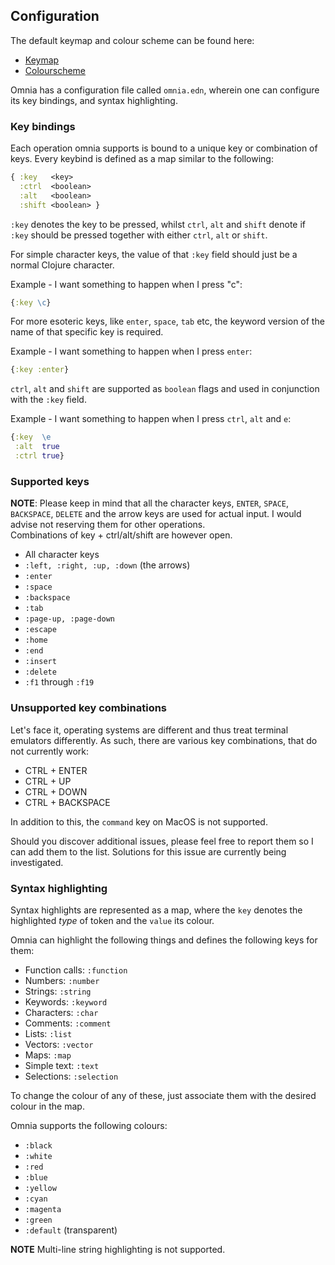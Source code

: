 ## Configuration 

The default keymap and colour scheme can be found here:
* [Keymap](https://github.com/AvramRobert/omnia/blob/master/doc/keymap.md)
* [Colourscheme](https://github.com/AvramRobert/omnia/blob/master/doc/colourscheme.md)

Omnia has a configuration file called `omnia.edn`, wherein one can configure its key bindings, 
and syntax highlighting.

### Key bindings
Each operation omnia supports is bound to a unique key or combination of keys. 
Every keybind is defined as a map similar to the following: <br />

```clojure
{ :key   <key> 
  :ctrl  <boolean> 
  :alt   <boolean> 
  :shift <boolean> }
```

`:key` denotes the key to be pressed, whilst `ctrl`, `alt` and `shift` denote if 
`:key` should be pressed together with either `ctrl`, `alt` or `shift`. <br /> 

For simple character keys, the value of that `:key` field should just be a normal Clojure character. <br />

Example - I want something to happen when I press "c": <br />

```clojure
{:key \c}
```

For more esoteric keys, like `enter`, `space`, `tab` etc, the keyword version of the name of that specific 
key is required. <br />

Example - I want something to happen when I press `enter`: <br />

```clojure
{:key :enter}
```

`ctrl`, `alt` and `shift` are supported as `boolean` flags and used in conjunction with the `:key` field. <br />

Example - I want something to happen when I press `ctrl`, `alt` and `e`: <br /> 

```clojure
{:key  \e 
 :alt  true
 :ctrl true}
```

### Supported keys
**NOTE**: Please keep in mind that all the character keys, `ENTER`, `SPACE`, `BACKSPACE`, `DELETE`
and the arrow keys are used for actual input. I would advise not reserving them for other operations. <br />
Combinations of key + ctrl/alt/shift are however open. 
 
 * All character keys
 * `:left, :right, :up, :down` (the arrows)
 * `:enter`
 * `:space`
 * `:backspace`
 * `:tab`
 * `:page-up, :page-down`
 * `:escape`
 * `:home`
 * `:end`
 * `:insert`
 * `:delete`
 * `:f1` through `:f19`

### Unsupported key combinations
Let's face it, operating systems are different and thus treat terminal emulators differently.
As such, there are various key combinations, that do not currently work:

 * CTRL + ENTER
 * CTRL + UP
 * CTRL + DOWN
 * CTRL + BACKSPACE

In addition to this, the `command` key on MacOS is not supported.

Should you discover additional issues, please feel free to report them so I can add them to the list.
Solutions for this issue are currently being investigated.

### Syntax highlighting

Syntax highlights are represented as a map, where the `key` 
denotes the highlighted _type_ of token and the `value` its colour.

Omnia can highlight the following things and defines the following keys for them:

- Function calls: `:function`
- Numbers: `:number`
- Strings: `:string`
- Keywords: `:keyword`
- Characters: `:char`
- Comments: `:comment`
- Lists: `:list`
- Vectors: `:vector`
- Maps: `:map`
- Simple text: `:text`
- Selections: `:selection`

To change the colour of any of these, just associate them with the desired colour 
in the map.

Omnia supports the following colours: 

 * `:black`
 * `:white`
 * `:red`
 * `:blue`
 * `:yellow`
 * `:cyan`
 * `:magenta`
 * `:green`
 * `:default` (transparent)
 
**NOTE** Multi-line string highlighting is not supported.

